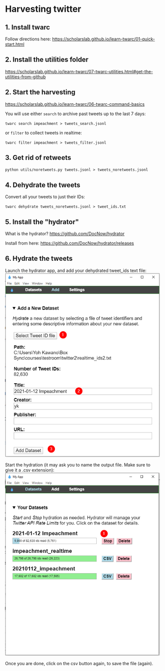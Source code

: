 # Harvesting twitter

## 1. Install twarc

Follow directions here: https://scholarslab.github.io/learn-twarc/01-quick-start.html

## 2. Install the utilities folder

https://scholarslab.github.io/learn-twarc/07-twarc-utilities.html#get-the-utilities-from-github

## 2. Start the harvesting

https://scholarslab.github.io/learn-twarc/06-twarc-command-basics

You will use either `search` to archive past tweets up to the last 7 days:

`twarc search impeachment > tweets_search.jsonl`

or `filter` to collect tweets in realtime:

`twarc filter impeachment > tweets_filter.jsonl`

## 3. Get rid of retweets

`python utils/noretweets.py tweets.jsonl > tweets_noretweets.jsonl`

## 4. Dehydrate the tweets

Convert all your tweets to just their IDs:

`twarc dehydrate tweets_noretweets.jsonl > tweet_ids.txt`

## 5. Install the "hydrator"

What is the hydrator? https://github.com/DocNow/hydrator

Install from here:
https://github.com/DocNow/hydrator/releases

## 6. Hydrate the tweets

Launch the hydrator app, and add your dehydrated tweet_ids text file:
<kbd><img src="images/hydrator1.png"></kbd>

Start the hydration (it may ask you to name the output file. Make sure to give it a .csv extension):
<kbd><img src="images/hydrator2.png"></kbd>

Once you are done, click on the csv button again, to save the file (again).

